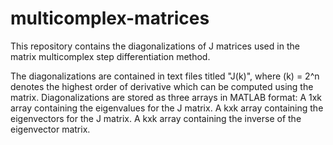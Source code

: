 # multicomplex-matrices
This repository contains the diagonalizations of J matrices used in the matrix multicomplex step differentiation method.

The diagonalizations are contained in text files titled "J(k)", where (k) = 2^n denotes the highest order of derivative which can be computed using the matrix.
Diagonalizations are stored as three arrays in MATLAB format:
A 1xk array containing the eigenvalues for the J matrix.
A kxk array containing the eigenvectors for the J matrix.
A kxk array containing the inverse of the eigenvector matrix.
